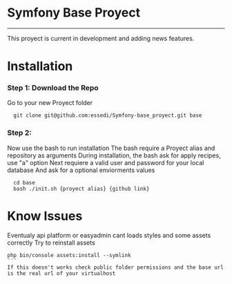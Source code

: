 
# Symfony Base Proyect
***
This proyect is current in development and adding news features.

Installation
============

### Step 1: Download the Repo
Go to your new Proyect folder
```console
  git clone git@github.com:essedi/Symfony-base_proyect.git base
```
### Step 2: 
Now use the bash to run installation
The bash require a Proyect alias and repository as arguments
During installation, the bash ask for apply recipes, use "a" option
Next requiere a valid user and password for your local database 
And ask for a optional enviorments values
```console
  cd base
  bash ./init.sh {proyect alias} {github link}
```

Know Issues
============
Eventualy api platform or easyadmin cant loads styles and some assets correctly
Try to reinstall assets
```console
php bin/console assets:install --symlink
´´´
If this doesn't works check public folder permissions and the base url is the real url of your virtualhost

